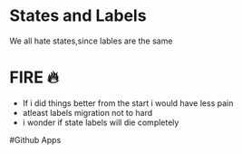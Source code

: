 # States and Labels

We all hate states,since lables are the same

# FIRE :fire:

- If i did things better from the start i would have less pain
- atleast labels migration not to hard
- i wonder if state labels will die completely

#Github Apps
